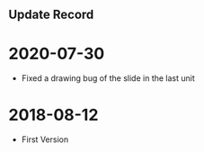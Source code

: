 ## Update Record

# 2020-07-30
* Fixed a drawing bug of the slide in the last unit

# 2018-08-12
* First Version

